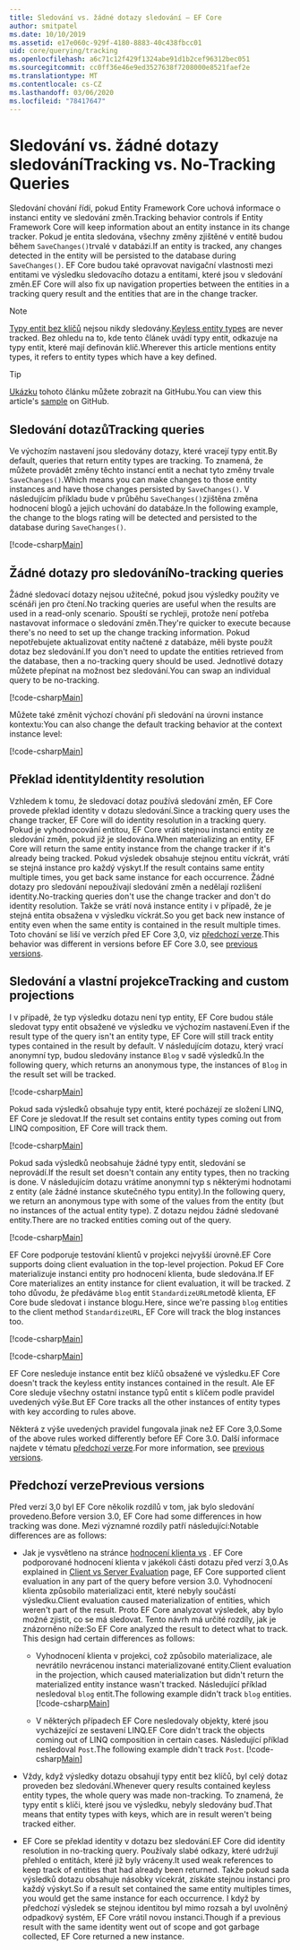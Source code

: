 ```yaml
---
title: Sledování vs. žádné dotazy sledování – EF Core
author: smitpatel
ms.date: 10/10/2019
ms.assetid: e17e060c-929f-4180-8883-40c438fbcc01
uid: core/querying/tracking
ms.openlocfilehash: a6c71c12f429f1324abe91d1b2cef96312bec051
ms.sourcegitcommit: cc0ff36e46e9ed3527638f7208000e8521faef2e
ms.translationtype: MT
ms.contentlocale: cs-CZ
ms.lasthandoff: 03/06/2020
ms.locfileid: "78417647"
---
```

# <a name="tracking-vs-no-tracking-queries"></a><span data-ttu-id="369bf-102">Sledování vs. žádné dotazy sledování</span><span class="sxs-lookup"><span data-stu-id="369bf-102">Tracking vs. No-Tracking Queries</span></span>

<span data-ttu-id="369bf-103">Sledování chování řídí, pokud Entity Framework Core uchová informace o instanci entity ve sledování změn.</span><span class="sxs-lookup"><span data-stu-id="369bf-103">Tracking behavior controls if Entity Framework Core will keep information about an entity instance in its change tracker.</span></span> <span data-ttu-id="369bf-104">Pokud je entita sledována, všechny změny zjištěné v entitě budou během `SaveChanges()`trvalé v databázi.</span><span class="sxs-lookup"><span data-stu-id="369bf-104">If an entity is tracked, any changes detected in the entity will be persisted to the database during `SaveChanges()`.</span></span> <span data-ttu-id="369bf-105">EF Core budou také opravovat navigační vlastnosti mezi entitami ve výsledku sledovacího dotazu a entitami, které jsou v sledování změn.</span><span class="sxs-lookup"><span data-stu-id="369bf-105">EF Core will also fix up navigation properties between the entities in a tracking query result and the entities that are in the change tracker.</span></span>

> [!NOTE]
> <span data-ttu-id="369bf-106">[Typy entit bez klíčů](xref:core/modeling/keyless-entity-types) nejsou nikdy sledovány.</span><span class="sxs-lookup"><span data-stu-id="369bf-106">[Keyless entity types](xref:core/modeling/keyless-entity-types) are never tracked.</span></span> <span data-ttu-id="369bf-107">Bez ohledu na to, kde tento článek uvádí typy entit, odkazuje na typy entit, které mají definován klíč.</span><span class="sxs-lookup"><span data-stu-id="369bf-107">Wherever this article mentions entity types, it refers to entity types which have a key defined.</span></span>

> [!TIP]  
> <span data-ttu-id="369bf-108">[Ukázku](https://github.com/dotnet/EntityFramework.Docs/tree/master/samples/core/Querying) tohoto článku můžete zobrazit na GitHubu.</span><span class="sxs-lookup"><span data-stu-id="369bf-108">You can view this article's [sample](https://github.com/dotnet/EntityFramework.Docs/tree/master/samples/core/Querying) on GitHub.</span></span>

## <a name="tracking-queries"></a><span data-ttu-id="369bf-109">Sledování dotazů</span><span class="sxs-lookup"><span data-stu-id="369bf-109">Tracking queries</span></span>

<span data-ttu-id="369bf-110">Ve výchozím nastavení jsou sledovány dotazy, které vracejí typy entit.</span><span class="sxs-lookup"><span data-stu-id="369bf-110">By default, queries that return entity types are tracking.</span></span> <span data-ttu-id="369bf-111">To znamená, že můžete provádět změny těchto instancí entit a nechat tyto změny trvale `SaveChanges()`.</span><span class="sxs-lookup"><span data-stu-id="369bf-111">Which means you can make changes to those entity instances and have those changes persisted by `SaveChanges()`.</span></span> <span data-ttu-id="369bf-112">V následujícím příkladu bude v průběhu `SaveChanges()`zjištěna změna hodnocení blogů a jejich uchování do databáze.</span><span class="sxs-lookup"><span data-stu-id="369bf-112">In the following example, the change to the blogs rating will be detected and persisted to the database during `SaveChanges()`.</span></span>

[!code-csharp[Main](../../../samples/core/Querying/Tracking/Sample.cs#Tracking)]

## <a name="no-tracking-queries"></a><span data-ttu-id="369bf-113">Žádné dotazy pro sledování</span><span class="sxs-lookup"><span data-stu-id="369bf-113">No-tracking queries</span></span>

<span data-ttu-id="369bf-114">Žádné sledovací dotazy nejsou užitečné, pokud jsou výsledky použity ve scénáři jen pro čtení.</span><span class="sxs-lookup"><span data-stu-id="369bf-114">No tracking queries are useful when the results are used in a read-only scenario.</span></span> <span data-ttu-id="369bf-115">Spouští se rychleji, protože není potřeba nastavovat informace o sledování změn.</span><span class="sxs-lookup"><span data-stu-id="369bf-115">They're quicker to execute because there's no need to set up the change tracking information.</span></span> <span data-ttu-id="369bf-116">Pokud nepotřebujete aktualizovat entity načtené z databáze, měli byste použít dotaz bez sledování.</span><span class="sxs-lookup"><span data-stu-id="369bf-116">If you don't need to update the entities retrieved from the database, then a no-tracking query should be used.</span></span> <span data-ttu-id="369bf-117">Jednotlivé dotazy můžete přepínat na možnost bez sledování.</span><span class="sxs-lookup"><span data-stu-id="369bf-117">You can swap an individual query to be no-tracking.</span></span>

[!code-csharp[Main](../../../samples/core/Querying/Tracking/Sample.cs#NoTracking)]

<span data-ttu-id="369bf-118">Můžete také změnit výchozí chování při sledování na úrovni instance kontextu:</span><span class="sxs-lookup"><span data-stu-id="369bf-118">You can also change the default tracking behavior at the context instance level:</span></span>

[!code-csharp[Main](../../../samples/core/Querying/Tracking/Sample.cs#ContextDefaultTrackingBehavior)]

## <a name="identity-resolution"></a><span data-ttu-id="369bf-119">Překlad identity</span><span class="sxs-lookup"><span data-stu-id="369bf-119">Identity resolution</span></span>

<span data-ttu-id="369bf-120">Vzhledem k tomu, že sledovací dotaz používá sledování změn, EF Core provede překlad identity v dotazu sledování.</span><span class="sxs-lookup"><span data-stu-id="369bf-120">Since a tracking query uses the change tracker, EF Core will do identity resolution in a tracking query.</span></span> <span data-ttu-id="369bf-121">Pokud je vyhodnocování entitou, EF Core vrátí stejnou instanci entity ze sledování změn, pokud již je sledována.</span><span class="sxs-lookup"><span data-stu-id="369bf-121">When materializing an entity, EF Core will return the same entity instance from the change tracker if it's already being tracked.</span></span> <span data-ttu-id="369bf-122">Pokud výsledek obsahuje stejnou entitu víckrát, vrátí se stejná instance pro každý výskyt.</span><span class="sxs-lookup"><span data-stu-id="369bf-122">If the result contains same entity multiple times, you get back same instance for each occurrence.</span></span> <span data-ttu-id="369bf-123">Žádné dotazy pro sledování nepoužívají sledování změn a nedělají rozlišení identity.</span><span class="sxs-lookup"><span data-stu-id="369bf-123">No-tracking queries don't use the change tracker and don't do identity resolution.</span></span> <span data-ttu-id="369bf-124">Takže se vrátí nová instance entity i v případě, že je stejná entita obsažena v výsledku víckrát.</span><span class="sxs-lookup"><span data-stu-id="369bf-124">So you get back new instance of entity even when the same entity is contained in the result multiple times.</span></span> <span data-ttu-id="369bf-125">Toto chování se liší ve verzích před EF Core 3,0, viz [předchozí verze](#previous-versions).</span><span class="sxs-lookup"><span data-stu-id="369bf-125">This behavior was different in versions before EF Core 3.0, see [previous versions](#previous-versions).</span></span>

## <a name="tracking-and-custom-projections"></a><span data-ttu-id="369bf-126">Sledování a vlastní projekce</span><span class="sxs-lookup"><span data-stu-id="369bf-126">Tracking and custom projections</span></span>

<span data-ttu-id="369bf-127">I v případě, že typ výsledku dotazu není typ entity, EF Core budou stále sledovat typy entit obsažené ve výsledku ve výchozím nastavení.</span><span class="sxs-lookup"><span data-stu-id="369bf-127">Even if the result type of the query isn't an entity type, EF Core will still track entity types contained in the result by default.</span></span> <span data-ttu-id="369bf-128">V následujícím dotazu, který vrací anonymní typ, budou sledovány instance `Blog` v sadě výsledků.</span><span class="sxs-lookup"><span data-stu-id="369bf-128">In the following query, which returns an anonymous type, the instances of `Blog` in the result set will be tracked.</span></span>

[!code-csharp[Main](../../../samples/core/Querying/Tracking/Sample.cs#CustomProjection1)]

<span data-ttu-id="369bf-129">Pokud sada výsledků obsahuje typy entit, které pocházejí ze složení LINQ, EF Core je sledovat.</span><span class="sxs-lookup"><span data-stu-id="369bf-129">If the result set contains entity types coming out from LINQ composition, EF Core will track them.</span></span>

[!code-csharp[Main](../../../samples/core/Querying/Tracking/Sample.cs#CustomProjection2)]

<span data-ttu-id="369bf-130">Pokud sada výsledků neobsahuje žádné typy entit, sledování se neprovádí.</span><span class="sxs-lookup"><span data-stu-id="369bf-130">If the result set doesn't contain any entity types, then no tracking is done.</span></span> <span data-ttu-id="369bf-131">V následujícím dotazu vrátíme anonymní typ s některými hodnotami z entity (ale žádné instance skutečného typu entity).</span><span class="sxs-lookup"><span data-stu-id="369bf-131">In the following query, we return an anonymous type with some of the values from the entity (but no instances of the actual entity type).</span></span> <span data-ttu-id="369bf-132">Z dotazu nejdou žádné sledované entity.</span><span class="sxs-lookup"><span data-stu-id="369bf-132">There are no tracked entities coming out of the query.</span></span>

[!code-csharp[Main](../../../samples/core/Querying/Tracking/Sample.cs#CustomProjection3)]

 <span data-ttu-id="369bf-133">EF Core podporuje testování klientů v projekci nejvyšší úrovně.</span><span class="sxs-lookup"><span data-stu-id="369bf-133">EF Core supports doing client evaluation in the top-level projection.</span></span> <span data-ttu-id="369bf-134">Pokud EF Core materializuje instanci entity pro hodnocení klienta, bude sledována.</span><span class="sxs-lookup"><span data-stu-id="369bf-134">If EF Core materializes an entity instance for client evaluation, it will be tracked.</span></span> <span data-ttu-id="369bf-135">Z toho důvodu, že předáváme `blog` entit `StandardizeURL`metodě klienta, EF Core bude sledovat i instance blogu.</span><span class="sxs-lookup"><span data-stu-id="369bf-135">Here, since we're passing `blog` entities to the client method `StandardizeURL`, EF Core will track the blog instances too.</span></span>

[!code-csharp[Main](../../../samples/core/Querying/Tracking/Sample.cs#ClientProjection)]

[!code-csharp[Main](../../../samples/core/Querying/Tracking/Sample.cs#ClientMethod)]

<span data-ttu-id="369bf-136">EF Core nesleduje instance entit bez klíčů obsažené ve výsledku.</span><span class="sxs-lookup"><span data-stu-id="369bf-136">EF Core doesn't track the keyless entity instances contained in the result.</span></span> <span data-ttu-id="369bf-137">Ale EF Core sleduje všechny ostatní instance typů entit s klíčem podle pravidel uvedených výše.</span><span class="sxs-lookup"><span data-stu-id="369bf-137">But EF Core tracks all the other instances of entity types with key according to rules above.</span></span>

<span data-ttu-id="369bf-138">Některá z výše uvedených pravidel fungovala jinak než EF Core 3,0.</span><span class="sxs-lookup"><span data-stu-id="369bf-138">Some of the above rules worked differently before EF Core 3.0.</span></span> <span data-ttu-id="369bf-139">Další informace najdete v tématu [předchozí verze](#previous-versions).</span><span class="sxs-lookup"><span data-stu-id="369bf-139">For more information, see [previous versions](#previous-versions).</span></span>

## <a name="previous-versions"></a><span data-ttu-id="369bf-140">Předchozí verze</span><span class="sxs-lookup"><span data-stu-id="369bf-140">Previous versions</span></span>

<span data-ttu-id="369bf-141">Před verzí 3,0 byl EF Core několik rozdílů v tom, jak bylo sledování provedeno.</span><span class="sxs-lookup"><span data-stu-id="369bf-141">Before version 3.0, EF Core had some differences in how tracking was done.</span></span> <span data-ttu-id="369bf-142">Mezi významné rozdíly patří následující:</span><span class="sxs-lookup"><span data-stu-id="369bf-142">Notable differences are as follows:</span></span>

- <span data-ttu-id="369bf-143">Jak je vysvětleno na stránce [hodnocení klienta vs](xref:core/querying/client-eval) . EF Core podporované hodnocení klienta v jakékoli části dotazu před verzí 3,0.</span><span class="sxs-lookup"><span data-stu-id="369bf-143">As explained in [Client vs Server Evaluation](xref:core/querying/client-eval) page, EF Core supported client evaluation in any part of the query before version 3.0.</span></span> <span data-ttu-id="369bf-144">Vyhodnocení klienta způsobilo materializaci entit, které nebyly součástí výsledku.</span><span class="sxs-lookup"><span data-stu-id="369bf-144">Client evaluation caused materialization of entities, which weren't part of the result.</span></span> <span data-ttu-id="369bf-145">Proto EF Core analyzovat výsledek, aby bylo možné zjistit, co se má sledovat. Tento návrh má určité rozdíly, jak je znázorněno níže:</span><span class="sxs-lookup"><span data-stu-id="369bf-145">So EF Core analyzed the result to detect what to track. This design had certain differences as follows:</span></span>
  - <span data-ttu-id="369bf-146">Vyhodnocení klienta v projekci, což způsobilo materializace, ale nevrátilo nevrácenou instanci materializované entity.</span><span class="sxs-lookup"><span data-stu-id="369bf-146">Client evaluation in the projection, which caused materialization but didn't return the materialized entity instance wasn't tracked.</span></span> <span data-ttu-id="369bf-147">Následující příklad nesledoval `blog` entit.</span><span class="sxs-lookup"><span data-stu-id="369bf-147">The following example didn't track `blog` entities.</span></span>
    [!code-csharp[Main](../../../samples/core/Querying/Tracking/Sample.cs#ClientProjection)]

  - <span data-ttu-id="369bf-148">V některých případech EF Core nesledovaly objekty, které jsou vycházející ze sestavení LINQ.</span><span class="sxs-lookup"><span data-stu-id="369bf-148">EF Core didn't track the objects coming out of LINQ composition in certain cases.</span></span> <span data-ttu-id="369bf-149">Následující příklad nesledoval `Post`.</span><span class="sxs-lookup"><span data-stu-id="369bf-149">The following example didn't track `Post`.</span></span>
    [!code-csharp[Main](../../../samples/core/Querying/Tracking/Sample.cs#CustomProjection2)]

- <span data-ttu-id="369bf-150">Vždy, když výsledky dotazu obsahují typy entit bez klíčů, byl celý dotaz proveden bez sledování.</span><span class="sxs-lookup"><span data-stu-id="369bf-150">Whenever query results contained keyless entity types, the whole query was made non-tracking.</span></span> <span data-ttu-id="369bf-151">To znamená, že typy entit s klíči, které jsou ve výsledku, nebyly sledovány buď.</span><span class="sxs-lookup"><span data-stu-id="369bf-151">That means that entity types with keys, which are in result weren't being tracked either.</span></span>
- <span data-ttu-id="369bf-152">EF Core se překlad identity v dotazu bez sledování.</span><span class="sxs-lookup"><span data-stu-id="369bf-152">EF Core did identity resolution in no-tracking query.</span></span> <span data-ttu-id="369bf-153">Používaly slabé odkazy, které udržují přehled o entitách, které již byly vráceny.</span><span class="sxs-lookup"><span data-stu-id="369bf-153">It used weak references to keep track of entities that had already been returned.</span></span> <span data-ttu-id="369bf-154">Takže pokud sada výsledků dotazu obsahuje násobky vícekrát, získáte stejnou instanci pro každý výskyt.</span><span class="sxs-lookup"><span data-stu-id="369bf-154">So if a result set contained the same entity multiples times, you would get the same instance for each occurrence.</span></span> <span data-ttu-id="369bf-155">I když by předchozí výsledek se stejnou identitou byl mimo rozsah a byl uvolněný odpadkový systém, EF Core vrátil novou instanci.</span><span class="sxs-lookup"><span data-stu-id="369bf-155">Though if a previous result with the same identity went out of scope and got garbage collected, EF Core returned a new instance.</span></span>
